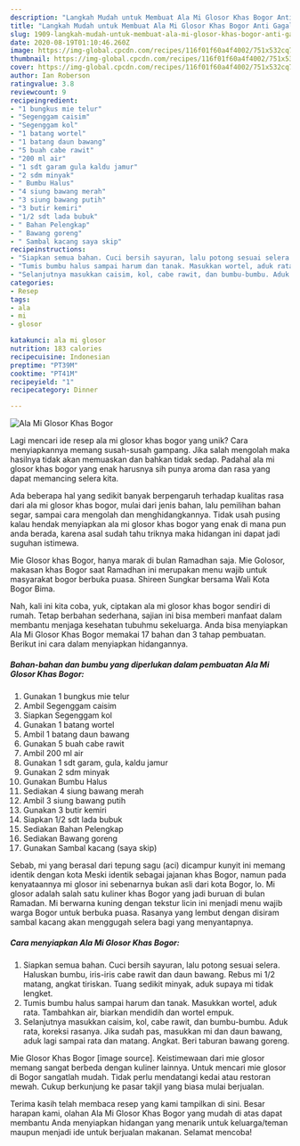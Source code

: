 ```yaml
---
description: "Langkah Mudah untuk Membuat Ala Mi Glosor Khas Bogor Anti Gagal"
title: "Langkah Mudah untuk Membuat Ala Mi Glosor Khas Bogor Anti Gagal"
slug: 1909-langkah-mudah-untuk-membuat-ala-mi-glosor-khas-bogor-anti-gagal
date: 2020-08-19T01:10:46.260Z
image: https://img-global.cpcdn.com/recipes/116f01f60a4f4002/751x532cq70/ala-mi-glosor-khas-bogor-foto-resep-utama.jpg
thumbnail: https://img-global.cpcdn.com/recipes/116f01f60a4f4002/751x532cq70/ala-mi-glosor-khas-bogor-foto-resep-utama.jpg
cover: https://img-global.cpcdn.com/recipes/116f01f60a4f4002/751x532cq70/ala-mi-glosor-khas-bogor-foto-resep-utama.jpg
author: Ian Roberson
ratingvalue: 3.8
reviewcount: 9
recipeingredient:
- "1 bungkus mie telur"
- "Segenggam caisim"
- "Segenggam kol"
- "1 batang wortel"
- "1 batang daun bawang"
- "5 buah cabe rawit"
- "200 ml air"
- "1 sdt garam gula kaldu jamur"
- "2 sdm minyak"
- " Bumbu Halus"
- "4 siung bawang merah"
- "3 siung bawang putih"
- "3 butir kemiri"
- "1/2 sdt lada bubuk"
- " Bahan Pelengkap"
- " Bawang goreng"
- " Sambal kacang saya skip"
recipeinstructions:
- "Siapkan semua bahan. Cuci bersih sayuran, lalu potong sesuai selera. Haluskan bumbu, iris-iris cabe rawit dan daun bawang. Rebus mi 1/2 matang, angkat tiriskan. Tuang sedikit minyak, aduk supaya mi tidak lengket."
- "Tumis bumbu halus sampai harum dan tanak. Masukkan wortel, aduk rata. Tambahkan air, biarkan mendidih dan wortel empuk."
- "Selanjutnya masukkan caisim, kol, cabe rawit, dan bumbu-bumbu. Aduk rata, koreksi rasanya. Jika sudah pas, masukkan mi dan daun bawang, aduk lagi sampai rata dan matang. Angkat. Beri taburan bawang goreng."
categories:
- Resep
tags:
- ala
- mi
- glosor

katakunci: ala mi glosor 
nutrition: 183 calories
recipecuisine: Indonesian
preptime: "PT39M"
cooktime: "PT41M"
recipeyield: "1"
recipecategory: Dinner

---
```



![Ala Mi Glosor Khas Bogor](https://img-global.cpcdn.com/recipes/116f01f60a4f4002/751x532cq70/ala-mi-glosor-khas-bogor-foto-resep-utama.jpg)

Lagi mencari ide resep ala mi glosor khas bogor yang unik? Cara menyiapkannya memang susah-susah gampang. Jika salah mengolah maka hasilnya tidak akan memuaskan dan bahkan tidak sedap. Padahal ala mi glosor khas bogor yang enak harusnya sih punya aroma dan rasa yang dapat memancing selera kita.

Ada beberapa hal yang sedikit banyak berpengaruh terhadap kualitas rasa dari ala mi glosor khas bogor, mulai dari jenis bahan, lalu pemilihan bahan segar, sampai cara mengolah dan menghidangkannya. Tidak usah pusing kalau hendak menyiapkan ala mi glosor khas bogor yang enak di mana pun anda berada, karena asal sudah tahu triknya maka hidangan ini dapat jadi suguhan istimewa.

Mie Glosor khas Bogor, hanya marak di bulan Ramadhan saja. Mie Golosor, makasan khas Bogor saat Ramadhan ini merupakan menu wajib untuk masyarakat bogor berbuka puasa. Shireen Sungkar bersama Wali Kota Bogor Bima.


Nah, kali ini kita coba, yuk, ciptakan ala mi glosor khas bogor sendiri di rumah. Tetap berbahan sederhana, sajian ini bisa memberi manfaat dalam membantu menjaga kesehatan tubuhmu sekeluarga. Anda bisa menyiapkan Ala Mi Glosor Khas Bogor memakai 17 bahan dan 3 tahap pembuatan. Berikut ini cara dalam menyiapkan hidangannya.

<!--inarticleads1-->

##### Bahan-bahan dan bumbu yang diperlukan dalam pembuatan Ala Mi Glosor Khas Bogor:

1. Gunakan 1 bungkus mie telur
1. Ambil Segenggam caisim
1. Siapkan Segenggam kol
1. Gunakan 1 batang wortel
1. Ambil 1 batang daun bawang
1. Gunakan 5 buah cabe rawit
1. Ambil 200 ml air
1. Gunakan 1 sdt garam, gula, kaldu jamur
1. Gunakan 2 sdm minyak
1. Gunakan  Bumbu Halus
1. Sediakan 4 siung bawang merah
1. Ambil 3 siung bawang putih
1. Gunakan 3 butir kemiri
1. Siapkan 1/2 sdt lada bubuk
1. Sediakan  Bahan Pelengkap
1. Sediakan  Bawang goreng
1. Gunakan  Sambal kacang (saya skip)


Sebab, mi yang berasal dari tepung sagu (aci) dicampur kunyit ini memang identik dengan kota Meski identik sebagai jajanan khas Bogor, namun pada kenyataannya mi glosor ini sebenarnya bukan asli dari kota Bogor, lo. Mi glosor adalah salah satu kuliner khas Bogor yang jadi buruan di bulan Ramadan. Mi berwarna kuning dengan tekstur licin ini menjadi menu wajib warga Bogor untuk berbuka puasa. Rasanya yang lembut dengan disiram sambal kacang akan menggugah selera bagi yang menyantapnya. 

<!--inarticleads2-->

##### Cara menyiapkan Ala Mi Glosor Khas Bogor:

1. Siapkan semua bahan. Cuci bersih sayuran, lalu potong sesuai selera. Haluskan bumbu, iris-iris cabe rawit dan daun bawang. Rebus mi 1/2 matang, angkat tiriskan. Tuang sedikit minyak, aduk supaya mi tidak lengket.
1. Tumis bumbu halus sampai harum dan tanak. Masukkan wortel, aduk rata. Tambahkan air, biarkan mendidih dan wortel empuk.
1. Selanjutnya masukkan caisim, kol, cabe rawit, dan bumbu-bumbu. Aduk rata, koreksi rasanya. Jika sudah pas, masukkan mi dan daun bawang, aduk lagi sampai rata dan matang. Angkat. Beri taburan bawang goreng.


Mie Glosor Khas Bogor [image source]. Keistimewaan dari mie glosor memang sangat berbeda dengan kuliner lainnya. Untuk mencari mie glosor di Bogor sangatlah mudah. Tidak perlu mendatangi kedai atau restoran mewah. Cukup berkunjung ke pasar takjil yang biasa mulai berjualan. 

Terima kasih telah membaca resep yang kami tampilkan di sini. Besar harapan kami, olahan Ala Mi Glosor Khas Bogor yang mudah di atas dapat membantu Anda menyiapkan hidangan yang menarik untuk keluarga/teman maupun menjadi ide untuk berjualan makanan. Selamat mencoba!
